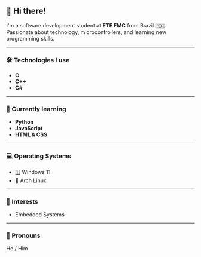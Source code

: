 ## 👋 Hi there!

I'm a software development student at **ETE FMC** from Brazil 🇧🇷.  
Passionate about technology, microcontrollers, and learning new programming skills.

---

### 🛠️ Technologies I use
- **C**
- **C++**
- **C#**

---

### 🌱 Currently learning
- **Python**
- **JavaScript**
- **HTML & CSS**

---

### 💻 Operating Systems
- 🪟 Windows 11  
- 🐧 Arch Linux

---
### 🧠 Interests
- Embedded Systems
---
### 🙋 Pronouns
He / Him

<!--
**MachadoDias/MachadoDias** is a ✨ _special_ ✨ repository because its `README.md` (this file) appears on your GitHub profile.

Here are some ideas to get you started:

- 🔭 I’m currently working on ...
- 🌱 I’m currently learning ...
- 👯 I’m looking to collaborate on ...
- 🤔 I’m looking for help with ...
- 💬 Ask me about ...
- 📫 How to reach me: ...
- 😄 Pronouns: ...
- ⚡ Fun fact: ...
-->
